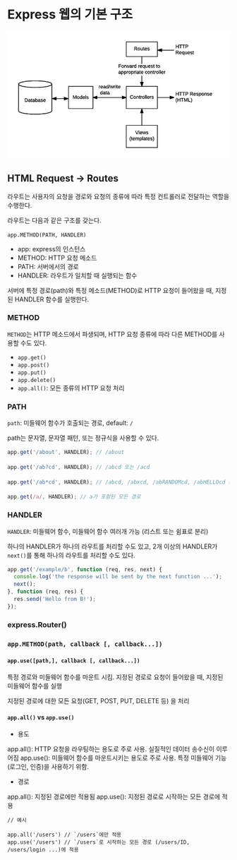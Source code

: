 # Express 웹의 기본 구조
![Express 웹의 기본 구조](./assets/img/post/post4/mvc_express.png)

## HTML Request -> Routes
라우트는 사용자의 요청을 경로와 요청의 종류에 따라 특정 컨트롤러로 전달하는 역할을 수행한다.

라우트는 다음과 같은 구조를 갖는다.

`app.METHOD(PATH, HANDLER)`

- app: express의 인스턴스
- METHOD: HTTP 요청 메소드
- PATH: 서버에서의 경로
- HANDLER: 라우트가 일치할 때 실행되는 함수

서버에 특정 경로(path)와 특정 메소드(METHOD)로 HTTP 요청이 들어왔을 때, 지정된 HANDLER 함수를 실행한다.

### METHOD
`METHOD`는 HTTP 메소드에서 파생되며, HTTP 요청 종류에 따라 다른 METHOD를 사용할 수도 있다.

- `app.get()`
- `app.post()`
- `app.put()`
- `app.delete()`
- `app.all()`: 모든 종류의 HTTP 요청 처리

### PATH
`path`: 미들웨어 함수가 호출되는 경로, default: `/`

path는 문자열, 문자열 패턴, 또는 정규식을 사용할 수 있다.

```javascript
app.get('/about', HANDLER); // /about

app.get('/ab?cd', HANDLER); // /abcd 또는 /acd

app.get('/ab*cd', HANDLER); // /abcd, /abxcd, /abRANDOMcd, /abHELLOcd 등등

app.get(/a/, HANDLER); // a가 포함된 모든 경로
```

### HANDLER
`HANDLER`: 미들웨어 함수, 미들웨어 함수 여러개 가능 (리스트 또는 쉼표로 분리)

하나의 HANDLER가 하나의 라우트를 처리할 수도 있고, 2개 이상의 HANDLER가 `next()`를 통해 하나의 라우트를 처리할 수도 있다.

```javascript
app.get('/example/b', function (req, res, next) {
  console.log('the response will be sent by the next function ...');
  next();
}, function (req, res) {
  res.send('Hello from B!');
});
```

### express.Router()

### `app.METHOD(path, callback [, callback...])`





#### `app.use([path,], callback [, callback...])`

특정 경로와 미들웨어 함수를 마운트 시킴. 지정된 경로로 요청이 들어왔을 때, 지정된 미들웨어 함수를 실행

지정된 경로에 대한 모든 요청(GET, POST, PUT, DELETE 등) 을 처리

#### `app.all()` vs `app.use()`

- 용도

app.all(): HTTP 요청을 라우팅하는 용도로 주로 사용. 실질적인 데이터 송수신이 이루어짐
app.use(): 미들웨어 함수를 마운트시키는 용도로 주로 사용. 특정 미들웨어 기능 (로그인, 인증)을 사용하기 위함.

- 경로

app.all(): 지정된 경로에만 적용됨
app.use(): 지정된 경로로 시작하는 모든 경로에 적용

```
// 예시

app.all('/users') // `/users`에만 적용
app.use('/users') // `/users`로 시작하는 모든 경로 (/users/ID, /users/login ...)에 적용

```